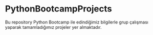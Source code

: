 # PythonBootcampProjects
Bu repository Python Bootcamp ile edindiğimiz bilgilerle grup çalışması yaparak tamamladığımız projeler yer almaktadır.
